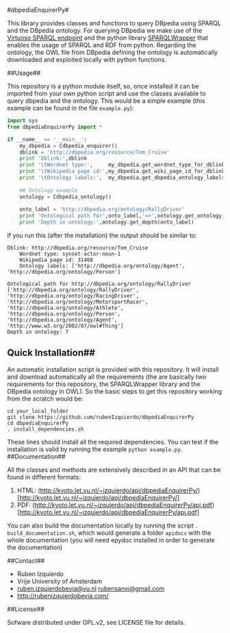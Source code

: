 #dbpediaEnquirerPy#


This library provides classes and functions to query DBpedia using SPARQL and the DBpedia ontology. For querying DBpedia we make use of the
[Virtuoso SPARQL endpoint](http://dbpedia.org/sparql) and the python library [SPARQLWrapper](http://rdflib.github.io/sparqlwrapper/) that enables the usage of SPARQL and RDF from python.
Regarding the ontology, the OWL file from DBpedia defining the ontology is automatically downloaded and exploited locally with python functions.

##Usage##

This repository is a python module itself, so, once installed it can be imported from your own python script and use the classes available to query dbpedia and the ontology. This would be a simple
example (this example can be found in the file `example.py`):

```python
import sys
from dbpediaEnquirerPy import *

if __name__ == '__main__':
    my_dbpedia = Cdbpedia_enquirer()
    dblink = 'http://dbpedia.org/resource/Tom_Cruise'
    print 'Dblink:',dblink
    print '\tWordnet type:',     my_dbpedia.get_wordnet_type_for_dblink(dblink)
    print '\tWikipedia page id:',my_dbpedia.get_wiki_page_id_for_dblink(dblink)
    print '\tOntology labels:',  my_dbpedia.get_dbpedia_ontology_labels_for_dblink(dblink)
    
    ## Ontology example
    ontology = Cdbpedia_ontology()
    
    onto_label = 'http://dbpedia.org/ontology/RallyDriver'
    print 'Ontological path for',onto_label,'=>',ontology.get_ontology_path(onto_label)    
    print 'Depth in ontology:',ontology.get_depth(onto_label)
```

If you run this (after the installation) the output should be similar to:
```shell
Dblink: http://dbpedia.org/resource/Tom_Cruise
	Wordnet type: synset-actor-noun-1
	Wikipedia page id: 31460
	Ontology labels: ['http://dbpedia.org/ontology/Agent', 'http://dbpedia.org/ontology/Person']

Ontological path for http://dbpedia.org/ontology/RallyDriver ['http://dbpedia.org/ontology/RallyDriver', 'http://dbpedia.org/ontology/RacingDriver', 'http://dbpedia.org/ontology/MotorsportRacer', 'http://dbpedia.org/ontology/Athlete', 'http://dbpedia.org/ontology/Person', 'http://dbpedia.org/ontology/Agent', 'http://www.w3.org/2002/07/owl#Thing']
Depth in ontology: 7
```

## Quick Installation##

An automatic installation script is provided with this repository. It will install and download automatically all the requirements (the are basically two requirements for this repository, the SPARQLWrapper library and the DBpedia ontology in OWL). So the basic
steps to get this repository working from the scratch would be:
```shell
cd your_local_folder
git clone https://github.com/rubenIzquierdo/dbpediaEnquirerPy
cd dbpediaEnquirerPy
. install_dependencies.sh
```

These lines should install all the required dependencies. You can test if the installation is valid by running the example `python example.py`.
##Documentation##

All the classes and methods are extensively described in an API that can be found in different formats:

1. HTML: (http://kyoto.let.vu.nl/~izquierdo/api/dbpediaEnquirerPy/)[http://kyoto.let.vu.nl/~izquierdo/api/dbpediaEnquirerPy/]
2. PDF: (http://kyoto.let.vu.nl/~izquierdo/api/dbpediaEnquirerPy/api.pdf)[http://kyoto.let.vu.nl/~izquierdo/api/dbpediaEnquirerPy/api.pdf]

You can also build the documentation locally by running the script `. build_documentation.sh`, which would generate a folder `apidocs` with the whole documentation (you will need
epydoc installed in order to generate the documentation)

##Contact##
* Ruben Izquierdo
* Vrije University of Amsterdam
* ruben.izquierdobevia@vu.nl  rubensanvi@gmail.com
* http://rubenizquierdobevia.com/

##License##

Sofware distributed under GPL.v2, see LICENSE file for details.


